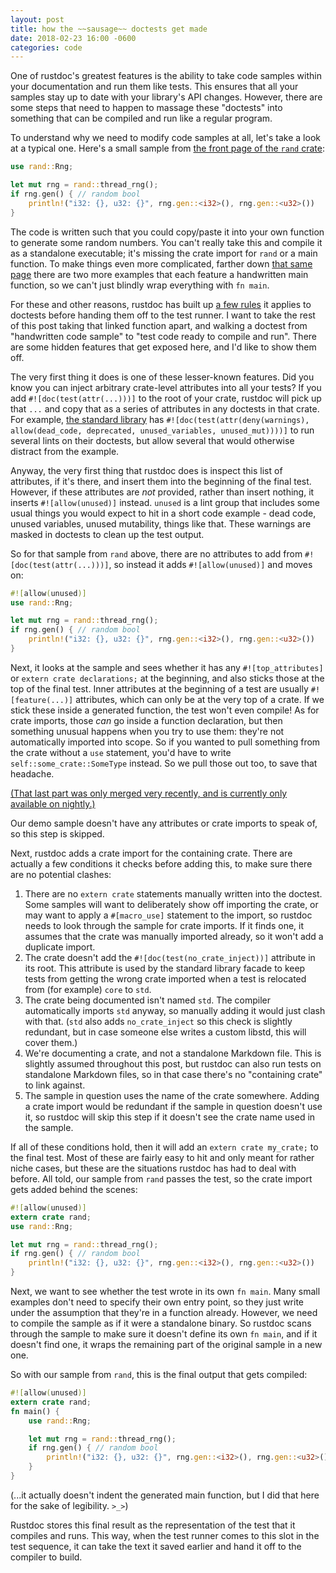 ```yaml
---
layout: post
title: how the ~~sausage~~ doctests get made
date: 2018-02-23 16:00 -0600
categories: code
---
```


One of rustdoc's greatest features is the ability to take code samples within your documentation and
run them like tests. This ensures that all your samples stay up to date with your library's API
changes. However, there are some steps that need to happen to massage these "doctests" into
something that can be compiled and run like a regular program.

To understand why we need to modify code samples at all, let's take a look at a typical one. Here's
a small sample from [the front page of the `rand` crate][rand-docs]:

```rust
use rand::Rng;

let mut rng = rand::thread_rng();
if rng.gen() { // random bool
    println!("i32: {}, u32: {}", rng.gen::<i32>(), rng.gen::<u32>())
}
```

The code is written such that you could copy/paste it into your own function to generate some random
numbers. You can't really take this and compile it as a standalone executable; it's missing the
crate import for `rand` or a main function. To make things even more complicated, farther down [that
same page][rand-docs] there are two more examples that each feature a handwritten main function, so
we can't just blindly wrap everything with `fn main`.

[rand-docs]: https://docs.rs/rand/0.4.2/rand/

For these and other reasons, rustdoc has built up [a few rules][make_test] it applies to doctests
before handing them off to the test runner. I want to take the rest of this post taking that linked
function apart, and walking a doctest from "handwritten code sample" to "test code ready to compile
and run". There are some hidden features that get exposed here, and I'd like to show them off.

[make_test]: https://github.com/rust-lang/rust/blob/063deba92e44809125a433ca6e6c1ad0993313bf/src/librustdoc/test.rs#L338-L404

The very first thing it does is one of these lesser-known features. Did you know you can inject
arbitrary crate-level attributes into all your tests? If you add `#![doc(test(attr(...)))]` to the
root of your crate, rustdoc will pick up that `...` and copy that as a series of attributes in any
doctests in that crate. For example, [the standard library][libstd-doctestattr] has
`#![doc(test(attr(deny(warnings), allow(dead_code, deprecated, unused_variables, unused_mut))))]` to
run several lints on their doctests, but allow several that would otherwise distract from the
example.

[libstd-doctestattr]: https://github.com/rust-lang/rust/blob/063deba92e44809125a433ca6e6c1ad0993313bf/src/libstd/lib.rs#L218-L219

Anyway, the very first thing that rustdoc does is inspect this list of attributes, if it's there,
and insert them into the beginning of the final test. However, if these attributes are *not*
provided, rather than insert nothing, it inserts `#![allow(unused)]` instead. `unused` is a lint
group that includes some usual things you would expect to hit in a short code example - dead code,
unused variables, unused mutability, things like that. These warnings are masked in doctests to
clean up the test output.

So for that sample from `rand` above, there are no attributes to add from
`#![doc(test(attr(...)))]`, so instead it adds `#![allow(unused)]` and moves on:

```rust
#![allow(unused)]
use rand::Rng;

let mut rng = rand::thread_rng();
if rng.gen() { // random bool
    println!("i32: {}, u32: {}", rng.gen::<i32>(), rng.gen::<u32>())
}
```

Next, it looks at the sample and sees whether it has any `#![top_attributes]` or `extern crate
declarations;` at the beginning, and also sticks those at the top of the final test. Inner
attributes at the beginning of a test are usually `#![feature(...)]` attributes, which can only be
at the very top of a crate. If we stick these inside a generated function, the test won't even
compile! As for crate imports, those *can* go inside a function declaration, but then something
unusual happens when you try to use them: they're not automatically imported into scope. So if you
wanted to pull something from the crate without a `use` statement, you'd have to write
`self::some_crate::SomeType` instead. So we pull those out too, to save that headache.

[(That last part was only merged very recently, and is currently only available on nightly.)][48106]

Our demo sample doesn't have any attributes or crate imports to speak of, so this step is skipped.

[48106]: https://github.com/rust-lang/rust/pull/48106

Next, rustdoc adds a crate import for the containing crate. There are actually a few conditions it
checks before adding this, to make sure there are no potential clashes:

1. There are no `extern crate` statements manually written into the doctest. Some samples will want
   to deliberately show off importing the crate, or may want to apply a `#[macro_use]` statement to
   the import, so rustdoc needs to look through the sample for crate imports. If it finds one, it
   assumes that the crate was manually imported already, so it won't add a duplicate import.
2. The crate doesn't add the `#![doc(test(no_crate_inject))]` attribute in its root. This attribute
   is used by the standard library facade to keep tests from getting the wrong crate imported when a
   test is relocated from (for example) `core` to `std`.
3. The crate being documented isn't named `std`. The compiler automatically imports `std` anyway, so
   manually adding it would just clash with that. (`std` also adds `no_crate_inject` so this check
   is slightly redundant, but in case someone else writes a custom libstd, this will cover them.)
4. We're documenting a crate, and not a standalone Markdown file. This is slightly assumed
   throughout this post, but rustdoc can also run tests on standalone Markdown files, so in that
   case there's no "containing crate" to link against.
5. The sample in question uses the name of the crate somewhere. Adding a crate import would be
   redundant if the sample in question doesn't use it, so rustdoc will skip this step if it doesn't
   see the crate name used in the sample.

If all of these conditions hold, then it will add an `extern crate my_crate;` to the final test.
Most of these are fairly easy to hit and only meant for rather niche cases, but these are the
situations rustdoc has had to deal with before. All told, our sample from `rand` passes the test, so
the crate import gets added behind the scenes:

```rust
#![allow(unused)]
extern crate rand;
use rand::Rng;

let mut rng = rand::thread_rng();
if rng.gen() { // random bool
    println!("i32: {}, u32: {}", rng.gen::<i32>(), rng.gen::<u32>())
}
```

Next, we want to see whether the test wrote in its own `fn main`. Many small examples don't need to
specify their own entry point, so they just write under the assumption that they're in a function
already. However, we need to compile the sample as if it were a standalone binary. So rustdoc scans
through the sample to make sure it doesn't define its own `fn main`, and if it doesn't find one, it
wraps the remaining part of the original sample in a new one.

So with our sample from `rand`, this is the final output that gets compiled:

```rust
#![allow(unused)]
extern crate rand;
fn main() {
    use rand::Rng;

    let mut rng = rand::thread_rng();
    if rng.gen() { // random bool
        println!("i32: {}, u32: {}", rng.gen::<i32>(), rng.gen::<u32>())
    }
}
```

(...it actually doesn't indent the generated main function, but I did that here for the sake of
legibility. `>_>`)

Rustdoc stores this final result as the representation of the test that it compiles and runs. This
way, when the test runner comes to this slot in the test sequence, it can take the text it saved
earlier and hand it off to the compiler to build.
